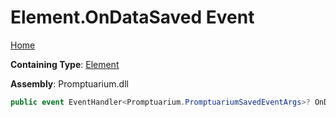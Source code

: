 # Element\.OnDataSaved Event

[Home](../../../README.md)

**Containing Type**: [Element](../README.md)

**Assembly**: Promptuarium\.dll

```csharp
public event EventHandler<Promptuarium.PromptuariumSavedEventArgs>? OnDataSaved
```

